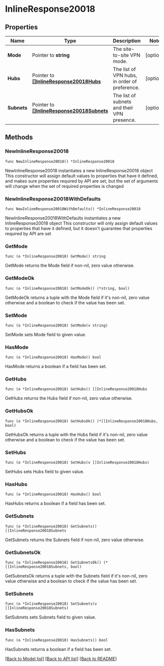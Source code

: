 # InlineResponse20018

## Properties

Name | Type | Description | Notes
------------ | ------------- | ------------- | -------------
**Mode** | Pointer to **string** | The site-to-site VPN mode. | [optional] 
**Hubs** | Pointer to [**[]InlineResponse20018Hubs**](InlineResponse20018Hubs.md) | The list of VPN hubs, in order of preference. | [optional] 
**Subnets** | Pointer to [**[]InlineResponse20018Subnets**](InlineResponse20018Subnets.md) | The list of subnets and their VPN presence. | [optional] 

## Methods

### NewInlineResponse20018

`func NewInlineResponse20018() *InlineResponse20018`

NewInlineResponse20018 instantiates a new InlineResponse20018 object
This constructor will assign default values to properties that have it defined,
and makes sure properties required by API are set, but the set of arguments
will change when the set of required properties is changed

### NewInlineResponse20018WithDefaults

`func NewInlineResponse20018WithDefaults() *InlineResponse20018`

NewInlineResponse20018WithDefaults instantiates a new InlineResponse20018 object
This constructor will only assign default values to properties that have it defined,
but it doesn't guarantee that properties required by API are set

### GetMode

`func (o *InlineResponse20018) GetMode() string`

GetMode returns the Mode field if non-nil, zero value otherwise.

### GetModeOk

`func (o *InlineResponse20018) GetModeOk() (*string, bool)`

GetModeOk returns a tuple with the Mode field if it's non-nil, zero value otherwise
and a boolean to check if the value has been set.

### SetMode

`func (o *InlineResponse20018) SetMode(v string)`

SetMode sets Mode field to given value.

### HasMode

`func (o *InlineResponse20018) HasMode() bool`

HasMode returns a boolean if a field has been set.

### GetHubs

`func (o *InlineResponse20018) GetHubs() []InlineResponse20018Hubs`

GetHubs returns the Hubs field if non-nil, zero value otherwise.

### GetHubsOk

`func (o *InlineResponse20018) GetHubsOk() (*[]InlineResponse20018Hubs, bool)`

GetHubsOk returns a tuple with the Hubs field if it's non-nil, zero value otherwise
and a boolean to check if the value has been set.

### SetHubs

`func (o *InlineResponse20018) SetHubs(v []InlineResponse20018Hubs)`

SetHubs sets Hubs field to given value.

### HasHubs

`func (o *InlineResponse20018) HasHubs() bool`

HasHubs returns a boolean if a field has been set.

### GetSubnets

`func (o *InlineResponse20018) GetSubnets() []InlineResponse20018Subnets`

GetSubnets returns the Subnets field if non-nil, zero value otherwise.

### GetSubnetsOk

`func (o *InlineResponse20018) GetSubnetsOk() (*[]InlineResponse20018Subnets, bool)`

GetSubnetsOk returns a tuple with the Subnets field if it's non-nil, zero value otherwise
and a boolean to check if the value has been set.

### SetSubnets

`func (o *InlineResponse20018) SetSubnets(v []InlineResponse20018Subnets)`

SetSubnets sets Subnets field to given value.

### HasSubnets

`func (o *InlineResponse20018) HasSubnets() bool`

HasSubnets returns a boolean if a field has been set.


[[Back to Model list]](../README.md#documentation-for-models) [[Back to API list]](../README.md#documentation-for-api-endpoints) [[Back to README]](../README.md)


